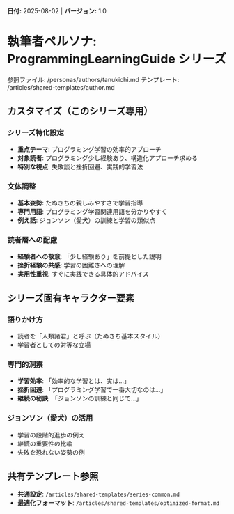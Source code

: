 **日付:** 2025-08-02 | **バージョン:** 1.0

# 執筆者ペルソナ: ProgrammingLearningGuide シリーズ

参照ファイル: /personas/authors/tanukichi.md
テンプレート: /articles/shared-templates/author.md

## カスタマイズ（このシリーズ専用）

### シリーズ特化設定
- **重点テーマ**: プログラミング学習の効率的アプローチ
- **対象読者**: プログラミング少し経験あり、構造化アプローチ求める
- **特別な視点**: 失敗談と挫折回避、実践的学習法

### 文体調整
- **基本姿勢**: たぬきちの親しみやすさで学習指導
- **専門用語**: プログラミング学習関連用語を分かりやすく
- **例え話**: ジョンソン（愛犬）の訓練と学習の類似点

### 読者層への配慮
- **経験者への敬意**: 「少し経験あり」を前提とした説明
- **挫折経験の共感**: 学習の困難さへの理解
- **実用性重視**: すぐに実践できる具体的アドバイス

## シリーズ固有キャラクター要素

### 語りかけ方
- 読者を「人類諸君」と呼ぶ（たぬきち基本スタイル）
- 学習者としての対等な立場

### 専門的洞察
- **学習効率**: 「効率的な学習とは、実は...」
- **挫折回避**: 「プログラミング学習で一番大切なのは...」
- **継続の秘訣**: 「ジョンソンの訓練と同じで...」

### ジョンソン（愛犬）の活用
- 学習の段階的進歩の例え
- 継続の重要性の比喩
- 失敗を恐れない姿勢の例

## 共有テンプレート参照
- **共通設定**: `/articles/shared-templates/series-common.md`
- **最適化フォーマット**: `/articles/shared-templates/optimized-format.md`